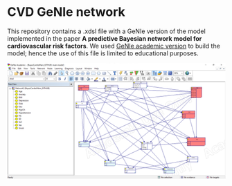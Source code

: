 # CVD GeNIe network



This repository contains a .xdsl file with a GeNIe version of the model implemented in the paper **A predictive Bayesian network model for cardiovascular risk factors**. We used [GeNIe academic version](https://www.bayesfusion.com/downloads/) to build the model; hence the use of this file is limited to educational purposes.

![Hola](https://github.com/jmcamachor1/CVD_GeNIe_network/blob/main/screenshoot_genie_overleaf_5.png)



